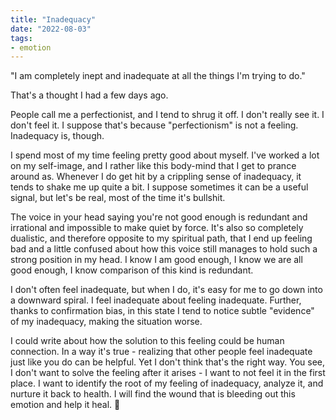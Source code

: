 ```yaml
---
title: "Inadequacy"
date: "2022-08-03"
tags:
- emotion
---
```


"I am completely inept and inadequate at all the things I'm trying to do."

That's a thought I had a few days ago.

People call me a perfectionist, and I tend to shrug it off.
I don't really see it.
I don't feel it.
I suppose that's because "perfectionism" is not a feeling.
Inadequacy is, though.

I spend most of my time feeling pretty good about myself.
I've worked a lot on my self-image, and I rather like this body-mind that I get to prance around as.
Whenever I do get hit by a crippling sense of inadequacy, it tends to shake me up quite a bit.
I suppose sometimes it can be a useful signal, but let's be real, most of the time it's bullshit.

The voice in your head saying you're not good enough is redundant and irrational and impossible to make quiet by force.
It's also so completely dualistic, and therefore opposite to my spiritual path, that I end up feeling bad and a little confused about how this voice still manages to hold such a strong position in my head.
I know I am good enough, I know we are all good enough, I know comparison of this kind is redundant.

I don't often feel inadequate, but when I do, it's easy for me to go down into a downward spiral.
I feel inadequate about feeling inadequate.
Further, thanks to confirmation bias, in this state I tend to notice subtle "evidence" of my inadequacy, making the situation worse.

I could write about how the solution to this feeling could be human connection.
In a way it's true - realizing that other people feel inadequate just like you do can be helpful.
Yet I don't think that's the right way.
You see, I don't want to solve the feeling after it arises - I want to not feel it in the first place.
I want to identify the root of my feeling of inadequacy, analyze it, and nurture it back to health. 
I will find the wound that is bleeding out this emotion and help it heal. 💛
